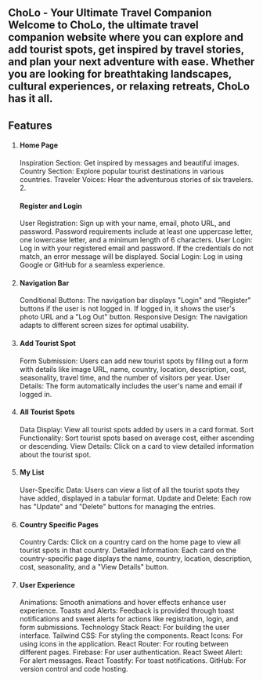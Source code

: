 <h2>ChoLo - Your Ultimate Travel Companion
Welcome to ChoLo, the ultimate travel companion website where you can explore and add tourist spots, get inspired by travel stories, and plan your next adventure with ease. Whether you are looking for breathtaking landscapes, cultural experiences, or relaxing retreats, ChoLo has it all.</h2>

<h2>Features</h2>

1. <h4>Home Page</h4>
      Inspiration Section: Get inspired by messages and beautiful images.
      Country Section: Explore popular tourist destinations in various countries.
      Traveler Voices: Hear the adventurous stories of six travelers.
   2.<h4>Register and Login</h4>
      User Registration: Sign up with your name, email, photo URL, and password. Password requirements include at least one uppercase letter, one lowercase letter, and a minimum length of 6 characters.
      User Login: Log in with your registered email and password. If the credentials do not match, an error message will be displayed.
      Social Login: Log in using Google or GitHub for a seamless experience.
2. <h4>Navigation Bar</h4>
   Conditional Buttons: The navigation bar displays "Login" and "Register" buttons if the user is not logged in. If logged in, it shows the user's photo URL and a "Log Out" button.
   Responsive Design: The navigation adapts to different screen sizes for optimal usability.
3. <h4>Add Tourist Spot</h4>
   Form Submission: Users can add new tourist spots by filling out a form with details like image URL, name, country, location, description, cost, seasonality, travel time, and the number of visitors per year.
   User Details: The form automatically includes the user's name and email if logged in.
4. <h4>All Tourist Spots</h4>
   Data Display: View all tourist spots added by users in a card format.
   Sort Functionality: Sort tourist spots based on average cost, either ascending or descending.
   View Details: Click on a card to view detailed information about the tourist spot.
5. <h4>My List</h4>
   User-Specific Data: Users can view a list of all the tourist spots they have added, displayed in a tabular format.
   Update and Delete: Each row has "Update" and "Delete" buttons for managing the entries.
6. <h4>Country Specific Pages</h4>
   Country Cards: Click on a country card on the home page to view all tourist spots in that country.
   Detailed Information: Each card on the country-specific page displays the name, country, location, description, cost, seasonality, and a "View Details" button.
7. <h4>User Experience</h4>
   Animations: Smooth animations and hover effects enhance user experience.
   Toasts and Alerts: Feedback is provided through toast notifications and sweet alerts for actions like registration, login, and form submissions.
   Technology Stack
   React: For building the user interface.
   Tailwind CSS: For styling the components.
   React Icons: For using icons in the application.
   React Router: For routing between different pages.
   Firebase: For user authentication.
   React Sweet Alert: For alert messages.
   React Toastify: For toast notifications.
   GitHub: For version control and code hosting.
